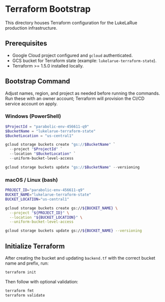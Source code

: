 # Terraform Bootstrap

This directory houses Terraform configuration for the LukeLaRue production infrastructure.

## Prerequisites

- Google Cloud project configured and `gcloud` authenticated.
- GCS bucket for Terraform state (example: `lukelarue-terraform-state`).
- Terraform >= 1.5.0 installed locally.

## Bootstrap Command

Adjust names, region, and project as needed before running the commands. Run these with an owner account; Terraform will provision the CI/CD service account on apply.

### Windows (PowerShell)

```powershell
$ProjectId = "parabolic-env-456611-q9"
$BucketName = "lukelarue-terraform-state"
$BucketLocation = "us-central1"

gcloud storage buckets create "gs://$BucketName" `
  --project "$ProjectId" `
  --location "$BucketLocation" `
  --uniform-bucket-level-access

gcloud storage buckets update "gs://$BucketName" --versioning
```

### macOS / Linux (bash)

```bash
PROJECT_ID="parabolic-env-456611-q9"
BUCKET_NAME="lukelarue-terraform-state"
BUCKET_LOCATION="us-central1"

gcloud storage buckets create gs://${BUCKET_NAME} \
  --project "${PROJECT_ID}" \
  --location "${BUCKET_LOCATION}" \
  --uniform-bucket-level-access

gcloud storage buckets update gs://${BUCKET_NAME} --versioning
```

## Initialize Terraform

After creating the bucket and updating `backend.tf` with the correct bucket name and prefix, run:

```bash
terraform init
```

Then follow with optional validation:

```bash
terraform fmt
terraform validate
```
